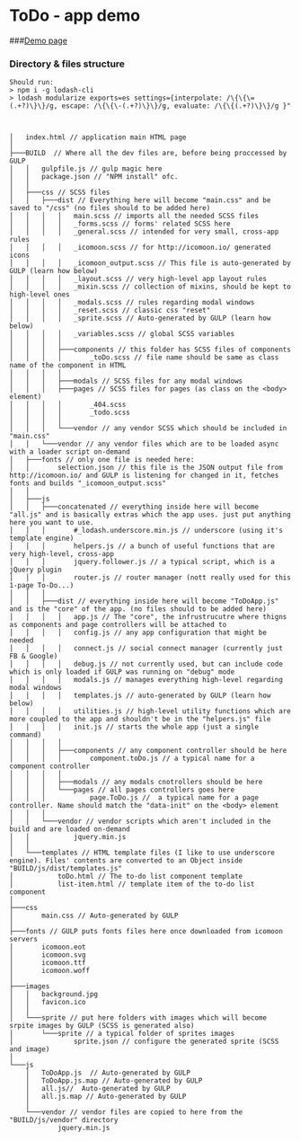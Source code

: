 # ToDo - app demo

###[Demo page](http://yaireo.github.io/ToDo/)

### Directory & files structure

    Should run:
    > npm i -g lodash-cli
    > lodash modularize exports=es settings={interpolate: /\{\{\=(.+?)\}\}/g, escape: /\{\{\-(.+?)\}\}/g, evaluate: /\{\{(.+?)\}\}/g }"



    │   index.html // application main HTML page
    │
    ├───BUILD  // Where all the dev files are, before being proccessed by GULP
    │   │   gulpfile.js // gulp magic here
    │   │   package.json // "NPM install" ofc.
    │   │
    │   ├───css // SCSS files
    │   │   ├───dist // Everything here will become "main.css" and be saved to "/css" (no files should to be added here)
    │   │   │   │   main.scss // imports all the needed SCSS files
    │   │   │   │   _forms.scss // forms' related SCSS here
    │   │   │   │   _general.scss // intended for very small, cross-app rules
    │   │   │   │   _icomoon.scss // for http://icomoon.io/ generated icons
    │   │   │   │   _icomoon_output.scss // This file is auto-generated by GULP (learn how below)
    │   │   │   │   _layout.scss // very high-level app layout rules
    │   │   │   │   _mixin.scss // collection of mixins, should be kept to high-level ones
    │   │   │   │   _modals.scss // rules regarding modal windows
    │   │   │   │   _reset.scss // classic css "reset"
    │   │   │   │   _sprite.scss // Auto-generated by GULP (learn how below)
    │   │   │   │   _variables.scss // global SCSS variables
    │   │   │   │
    │   │   │   ├───components // this folder has SCSS files of components
    │   │   │   │       _toDo.scss // file name should be same as class name of the component in HTML
    │   │   │   │
    │   │   │   ├───modals // SCSS files for any modal windows
    │   │   │   ├───pages // SCSS files for pages (as class on the <body> element)
    │   │   │   │       _404.scss
    │   │   │   │       _todo.scss
    │   │   │   │
    │   │   │   └───vendor // any vendor SCSS which should be included in "main.css"
    │   │   └───vendor // any vendor files which are to be loaded async with a loader script on-demand
    │   ├───fonts // only one file is needed here:
    │   │       selection.json // this file is the JSON output file from http://icomoon.io/ and GULP is listening for changed in it, fetches fonts and builds "_icomoon_output.scss"
    │   │
    │   ├───js
    │   │   ├───concatenated // everything inside here will become "all.js" and is basically extras which the app uses. just put anything here you want to use.
    │   │   │       #_lodash.underscore.min.js // underscore (using it's template engine)
    │   │   │       helpers.js // a bunch of useful functions that are very high-level, cross-app
    │   │   │       jquery.follower.js // a typical script, which is a jQuery plugin
    │   │   │       router.js // router manager (nott really used for this 1-page To-Do...)
    │   │   │
    │   │   ├───dist // everything inside here will become "ToDoApp.js" and is the "core" of the app. (no files should to be added here)
    │   │   │   │   app.js // The "core", the infrustrucutre where thigns as components and page controllers will be attached to
    │   │   │   │   config.js // any app configuration that might be needed
    │   │   │   │   connect.js // social connect manager (currently just FB & Google)
    │   │   │   │   debug.js // not currently used, but can include code which is only loaded if GULP was running on "debug" mode
    │   │   │   │   modals.js // manages everything high-level regarding modal windows
    │   │   │   │   templates.js // auto-generated by GULP (learn how below)
    │   │   │   │   utilities.js // high-level utility functions which are more coupled to the app and shouldn't be in the "helpers.js" file
    │   │   │   │   init.js // starts the whole app (just a single command)
    │   │   │   │
    │   │   │   ├───components // any component controller should be here
    │   │   │   │       component.toDo.js // a typical name for a component controller
    │   │   │   │
    │   │   │   ├───modals // any modals cnotrollers should be here
    │   │   │   └───pages // all pages controllers goes here
    │   │   │           page.ToDo.js //  a typical name for a page controller. Name should match the "data-init" on the <body> element
    │   │   │
    │   │   └───vendor // vendor scripts which aren't included in the build and are loaded on-demand
    │   │           jquery.min.js
    │   │
    │   └───templates // HTML template files (I like to use underscore engine). Files' contents are converted to an Object inside "BUILD/js/dist/templates.js"
    │           toDo.html // The to-do list component template
    │           list-item.html // template item of the to-do list component
    │
    ├───css
    │       main.css // Auto-generated by GULP
    │
    ├───fonts // GULP puts fonts files here once downloaded from icomoon servers
    │       icomoon.eot
    │       icomoon.svg
    │       icomoon.ttf
    │       icomoon.woff
    │
    ├───images
    │   │   background.jpg
    │   │   favicon.ico
    │   │
    │   └───sprite // put here folders with images which will become srpite images by GULP (SCSS is generated also)
    │       └───sprite // a typical folder of sprites images
    │               sprite.json // configure the generated sprite (SCSS and image)
    │
    └───js
        │   ToDoApp.js  // Auto-generated by GULP
        │   ToDoApp.js.map // Auto-generated by GULP
        │   all.js//  Auto-generated by GULP
        │   all.js.map // Auto-generated by GULP
        │
        └───vendor // vendor files are copied to here from the "BUILD/js/vendor" directory
                jquery.min.js



